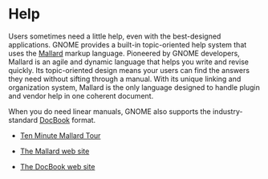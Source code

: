 # Help

Users sometimes need a little help, even with the best-designed
applications. GNOME provides a built-in topic-oriented help system that
uses the [Mallard](http://projectmallard.org/) markup language.
Pioneered by GNOME developers, Mallard is an agile and dynamic language
that helps you write and revise quickly. Its topic-oriented design means
your users can find the answers they need without sifting through a
manual. With its unique linking and organization system, Mallard is the
only language designed to handle plugin and vendor help in one coherent
document.

When you do need linear manuals, GNOME also supports the
industry-standard [DocBook](http://docbook.org/) format.

  - [Ten Minute Mallard
    Tour](http://projectmallard.org/about/learn/tenminutes.html)

  - [The Mallard web site](http://projectmallard.org/)

  - [The DocBook web site](http://docbook.org/)
